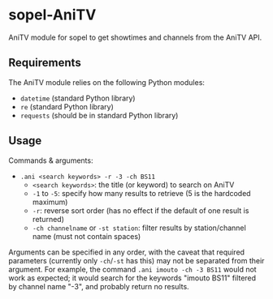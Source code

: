 # sopel-AniTV
AniTV module for sopel to get showtimes and channels from the AniTV API.

## Requirements
The AniTV module relies on the following Python modules:

* `datetime` (standard Python library)
* `re` (standard Python library)
* `requests` (should be in standard Python library)

## Usage
Commands & arguments:

* `.ani <search keywords> -r -3 -ch BS11`
  * `<search keywords>`: the title (or keyword) to search on AniTV
  * `-1` to `-5`: specify how many results to retrieve (5 is the hardcoded maximum)
  * `-r`: reverse sort order (has no effect if the default of one result is returned)
  * `-ch channelname` or `-st station`: filter results by station/channel name (must not contain spaces)

Arguments can be specified in any order, with the caveat that required parameters (currently
only `-ch`/`-st` has this) may not be separated from their argument. For example, the command
`.ani imouto -ch -3 BS11` would not work as expected; it would search for the keywords "imouto
BS11" filtered by channel name "-3", and probably return no results.

